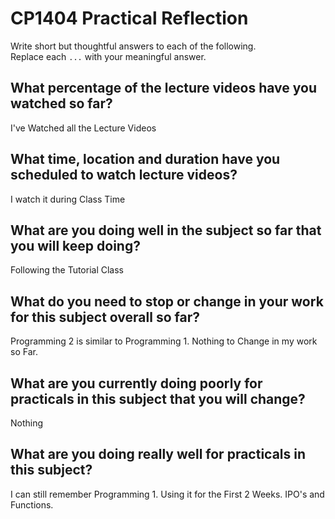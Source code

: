 # CP1404 Practical Reflection

Write short but thoughtful answers to each of the following.  
Replace each `...` with your meaningful answer.

## What percentage of the lecture videos have you watched so far?

I've Watched all the Lecture Videos

## What time, location and duration have you scheduled to watch lecture videos?

I watch it during Class Time

## What are you doing well in the subject so far that you will keep doing?

Following the Tutorial Class

## What do you need to stop or change in your work for this subject overall so far?

Programming 2 is similar to Programming 1. Nothing to Change in my work so Far.

## What are you currently doing poorly for practicals in this subject that you will change?

Nothing

## What are you doing really well for practicals in this subject?

I can still remember Programming 1. Using it for the First 2 Weeks. IPO's and Functions.